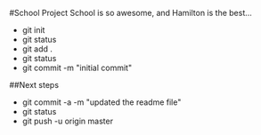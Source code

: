 #School Project
School is so awesome, and Hamilton is the best...

* git init
* git status
* git add .
* git status
* git commit -m "initial commit"


##Next steps
* git commit -a -m "updated the readme file"
* git status
* git push -u origin master
